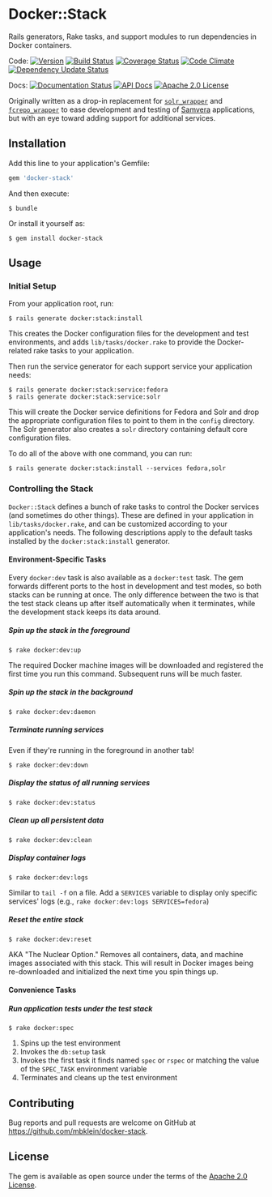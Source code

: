 # Docker::Stack

Rails generators, Rake tasks, and support modules to run dependencies in Docker containers.

Code: [![Version](https://badge.fury.io/rb/docker-stack.png)](http://badge.fury.io/rb/docker-stack)
[![Build Status](https://travis-ci.org/mbklein/docker-stack.png?branch=master)](https://travis-ci.org/mbklein/docker-stack)
[![Coverage Status](https://coveralls.io/repos/github/mbklein/docker-stack/badge.svg?branch=master)](https://coveralls.io/github/mbklein/docker-stack?branch=master)
[![Code Climate](https://codeclimate.com/github/mbklein/docker-stack/badges/gpa.svg)](https://codeclimate.com/github/mbklein/docker-stack)
[![Dependency Update Status](https://gemnasium.com/mbklein/docker-stack.png)](https://gemnasium.com/mbklein/docker-stack)

Docs: [![Documentation Status](https://inch-ci.org/github/mbklein/docker-stack.svg?branch=master)](https://inch-ci.org/github/mbklein/docker-stack)
[![API Docs](http://img.shields.io/badge/API-docs-blue.svg)](http://rubydoc.info/gems/docker-stack)
[![Apache 2.0 License](http://img.shields.io/badge/APACHE2-license-blue.svg)](./LICENSE.txt)

Originally written as a drop-in replacement for [`solr_wrapper`](https://github.com/cbeer/solr_wrapper) and [`fcrepo_wrapper`](https://github.com/cbeer/fcrepo_wrapper) to ease development and testing of [Samvera](https://github.com/mbklein/) applications, but with an eye toward adding support for additional services.

## Installation

Add this line to your application's Gemfile:

```ruby
gem 'docker-stack'
```

And then execute:

    $ bundle

Or install it yourself as:

    $ gem install docker-stack

## Usage

### Initial Setup

From your application root, run:

    $ rails generate docker:stack:install

This creates the Docker configuration files for the development and test environments, and adds `lib/tasks/docker.rake` to provide the Docker-related rake tasks to your application.

Then run the service generator for each support service your application needs:

    $ rails generate docker:stack:service:fedora
    $ rails generate docker:stack:service:solr

This will create the Docker service definitions for Fedora and Solr and drop the appropriate configuration files to point to them in the `config` directory. The Solr generator also creates a `solr` directory containing default core configuration files.

To do all of the above with one command, you can run:

    $ rails generate docker:stack:install --services fedora,solr

### Controlling the Stack

`Docker::Stack` defines a bunch of rake tasks to control the Docker services (and sometimes do other things). These are defined in your application in `lib/tasks/docker.rake`, and can be customized according to your application's needs. The following descriptions apply to the default tasks installed by the `docker:stack:install` generator.

#### Environment-Specific Tasks

Every `docker:dev` task is also available as a `docker:test` task. The gem forwards different ports to the host in development and test modes, so both stacks can be running at once. The only difference between the two is that the test stack cleans up after itself automatically when it terminates, while the development stack keeps its data around.

##### Spin up the stack in the foreground

    $ rake docker:dev:up

The required Docker machine images will be downloaded and registered the first time you run this command. Subsequent runs will be much faster.

##### Spin up the stack in the background

    $ rake docker:dev:daemon

##### Terminate running services

Even if they're running in the foreground in another tab!

    $ rake docker:dev:down

##### Display the status of all running services

    $ rake docker:dev:status

##### Clean up all persistent data

    $ rake docker:dev:clean

##### Display container logs

    $ rake docker:dev:logs

Similar to `tail -f` on a file.
Add a `SERVICES` variable to display only specific services' logs (e.g., `rake docker:dev:logs SERVICES=fedora`)

##### Reset the entire stack

    $ rake docker:dev:reset

AKA "The Nuclear Option." Removes all containers, data, and machine images associated with this stack. This will result in Docker images being re-downloaded and initialized the next time you spin things up.

#### Convenience Tasks

##### Run application tests under the test stack

    $ rake docker:spec

1. Spins up the test environment
2. Invokes the `db:setup` task
3. Invokes the first task it finds named `spec` or `rspec` or matching the value of the `SPEC_TASK` environment variable
4. Terminates and cleans up the test environment

## Contributing

Bug reports and pull requests are welcome on GitHub at https://github.com/mbklein/docker-stack.

## License

The gem is available as open source under the terms of the [Apache 2.0 License](https://opensource.org/licenses/Apache-2.0).

